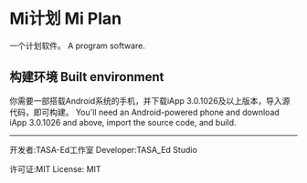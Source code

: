 # Mi计划 Mi Plan
一个计划软件。
A program software.

## 构建环境 Built environment
你需要一部搭载Android系统的手机，并下载iApp 3.0.1026及以上版本，导入源代码，即可构建。
You'll need an Android-powered phone and download iApp 3.0.1026 and above, import the source code, and build.

---

开发者:TASA-Ed工作室
Developer:TASA_Ed Studio

许可证:MIT
License: MIT
